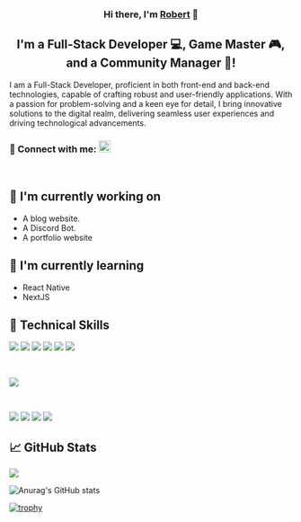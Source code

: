 <!-- 
<p align="center">
  <a href="https://www.yushi.dev/" target="_blank" rel="noreferrer"><img src="https://pbs.twimg.com/profile_banners/1584557518960951296/1667473810/1500x500" alt="my banner"></a>
</p>
-->

<h3 align="center">
Hi there, I'm <a href="https://www.robert.soy/" target="_blank" rel="noreferrer">Robert</a> 👋
</h3>

<h2 align="center">
I'm a Full-Stack Developer 💻, Game Master 🎮, and a Community Manager 💖!
</h2> 

I am a Full-Stack Developer, proficient in both front-end and back-end technologies, capable of crafting robust and user-friendly applications. With a passion for problem-solving and a keen eye for detail, I bring innovative solutions to the digital realm, delivering seamless user experiences and driving technological advancements.

### 🤝 Connect with me: <a href="https://www.linkedin.com/in/robert-mihai-maracine/"><img src="https://raw.githubusercontent.com/yushi1007/yushi1007/main/images/linkedin.svg" alt="Robert Mihai Maracine | LinkedIn" width="21px"/></a>
</br>

## 🔭 I'm currently working on

- A blog website.
- A Discord Bot.
- A portfolio website

## 🌱 I'm currently learning

- React Native
- NextJS

## 💼 Technical Skills

![](https://img.shields.io/badge/Code-Python-informational?style=flat&logo=python&color=214868)
![](https://img.shields.io/badge/Code-React-informational?style=flat&logo=react&color=61DAFB)
![](https://img.shields.io/badge/Code-JavaScript-informational?style=flat&logo=JavaScript&color=F7DF1E)
![](https://img.shields.io/badge/Code-HTML5-informational?style=flat&logo=HTML5&color=E34F26)
![](https://img.shields.io/badge/Code-PostgreSQL-informational?style=flat&logo=PostgreSQL&color=336791)
![](https://img.shields.io/badge/Code-SQLite-informational?style=flat&logo=SQLite&color=003B57)

</br>

![](https://img.shields.io/badge/Style-Bootstrap-informational?style=flat&logo=Bootstrap&color=7952B3)

</br>

![](https://img.shields.io/badge/Tools-NPM-informational?style=flat&logo=NPM&color=CB3837)
![](https://img.shields.io/badge/Tools-Heroku-informational?style=flat&logo=Heroku&color=430098)
![](https://img.shields.io/badge/Tools-Git-informational?style=flat&logo=Git&color=F05032)
![](https://img.shields.io/badge/Tools-GitHub-informational?style=flat&logo=GitHub&color=181717)

## 📈 GitHub Stats 

  <img align="center" src="http://github-readme-streak-stats.herokuapp.com?user=Elrigor&theme=dark&hide_border=true" /> 
   
  ![Anurag's GitHub stats](https://github-readme-stats.vercel.app/api?username=Elrigor&show_icons=true&theme=dark&hide_border=True)
    
  [![trophy](https://github-profile-trophy.vercel.app/?username=Elrigor&row=2&column=3&theme=onestar&no-frame=true)](https://github.com/ryo-ma/github-profile-trophy)



